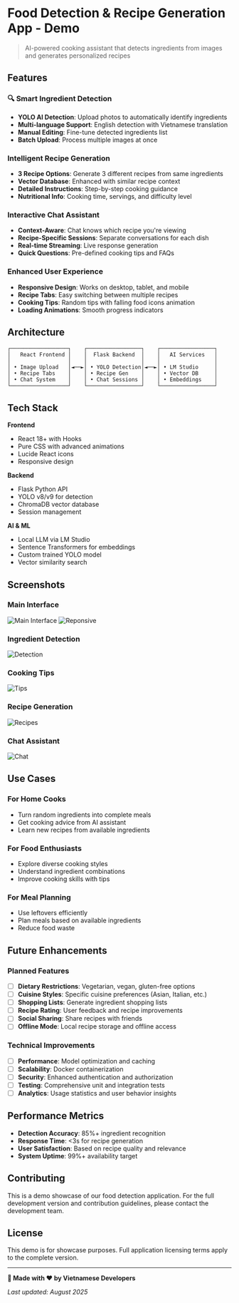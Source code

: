 # Food Detection & Recipe Generation App - Demo

> AI-powered cooking assistant that detects ingredients from images and generates personalized recipes

## Features

### 🔍 Smart Ingredient Detection
- **YOLO AI Detection**: Upload photos to automatically identify ingredients
- **Multi-language Support**: English detection with Vietnamese translation
- **Manual Editing**: Fine-tune detected ingredients list
- **Batch Upload**: Process multiple images at once

### Intelligent Recipe Generation
- **3 Recipe Options**: Generate 3 different recipes from same ingredients
- **Vector Database**: Enhanced with similar recipe context
- **Detailed Instructions**: Step-by-step cooking guidance
- **Nutritional Info**: Cooking time, servings, and difficulty level

### Interactive Chat Assistant
- **Context-Aware**: Chat knows which recipe you're viewing
- **Recipe-Specific Sessions**: Separate conversations for each dish
- **Real-time Streaming**: Live response generation
- **Quick Questions**: Pre-defined cooking tips and FAQs

### Enhanced User Experience
- **Responsive Design**: Works on desktop, tablet, and mobile
- **Recipe Tabs**: Easy switching between multiple recipes
- **Cooking Tips**: Random tips with falling food icons animation
- **Loading Animations**: Smooth progress indicators

## Architecture

```
┌──────────────────┐    ┌─────────────────┐    ┌─────────────────┐
│   React Frontend │    │  Flask Backend  │    │   AI Services   │
│                  │    │                 │    │                 │
│ • Image Upload   │◄──►│ • YOLO Detection│◄──►│ • LM Studio     │
│ • Recipe Tabs    │    │ • Recipe Gen    │    │ • Vector DB     │
│ • Chat System    │    │ • Chat Sessions │    │ • Embeddings    │
└──────────────────┘    └─────────────────┘    └─────────────────┘
```

## Tech Stack

**Frontend**
- React 18+ with Hooks
- Pure CSS with advanced animations
- Lucide React icons
- Responsive design

**Backend** 
- Flask Python API
- YOLO v8/v9 for detection
- ChromaDB vector database
- Session management

**AI & ML**
- Local LLM via LM Studio
- Sentence Transformers for embeddings
- Custom trained YOLO model
- Vector similarity search

## Screenshots

### Main Interface
![Main Interface](./screenshots/main-interface.png)
![Reponsive](./screenshots/responsive-design.png)

### Ingredient Detection  
![Detection](./screenshots/detection-process.png)

### Cooking Tips
![Tips](./screenshots/cooking-tips.png)

### Recipe Generation
![Recipes](./screenshots/multiple-recipes.png)

### Chat Assistant
![Chat](./screenshots/chat-system.png)

## Use Cases

### For Home Cooks
- Turn random ingredients into complete meals
- Get cooking advice from AI assistant
- Learn new recipes from available ingredients

### For Food Enthusiasts  
- Explore diverse cooking styles
- Understand ingredient combinations
- Improve cooking skills with tips

### For Meal Planning
- Use leftovers efficiently
- Plan meals based on available ingredients
- Reduce food waste

## Future Enhancements

### Planned Features
- [ ] **Dietary Restrictions**: Vegetarian, vegan, gluten-free options
- [ ] **Cuisine Styles**: Specific cuisine preferences (Asian, Italian, etc.)
- [ ] **Shopping Lists**: Generate ingredient shopping lists
- [ ] **Recipe Rating**: User feedback and recipe improvements
- [ ] **Social Sharing**: Share recipes with friends
- [ ] **Offline Mode**: Local recipe storage and offline access

### Technical Improvements
- [ ] **Performance**: Model optimization and caching
- [ ] **Scalability**: Docker containerization
- [ ] **Security**: Enhanced authentication and authorization
- [ ] **Testing**: Comprehensive unit and integration tests
- [ ] **Analytics**: Usage statistics and user behavior insights

## Performance Metrics

- **Detection Accuracy**: 85%+ ingredient recognition
- **Response Time**: <3s for recipe generation
- **User Satisfaction**: Based on recipe quality and relevance
- **System Uptime**: 99%+ availability target

## Contributing

This is a demo showcase of our food detection application. For the full development version and contribution guidelines, please contact the development team.

## License

This demo is for showcase purposes. Full application licensing terms apply to the complete version.

---

**🍳 Made with ❤️ by Vietnamese Developers**

*Last updated: August 2025*
